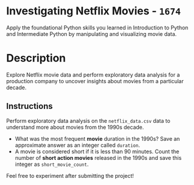 # Investigating Netflix Movies - `1674`
Apply the foundational Python skills you learned in Introduction to Python and Intermediate Python by manipulating and visualizing movie data.

# Description
Explore Netflix movie data and perform exploratory data analysis for a production company to uncover insights about movies from a particular decade.

## Instructions
Perform exploratory data analysis on the `netflix_data.csv` data to understand more about movies from the 1990s decade.

- What was the most frequent **movie** duration in the 1990s? Save an approximate answer as an integer called `duration`.
- A movie is considered short if it is less than 90 minutes. Count the number of **short action movies** released in the 1990s and save this integer as `short_movie_count`.

Feel free to experiment after submitting the project!
